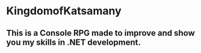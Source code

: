 # KingdomofKatsamany
## This is a Console RPG made to improve and show you my skills in .NET development.
